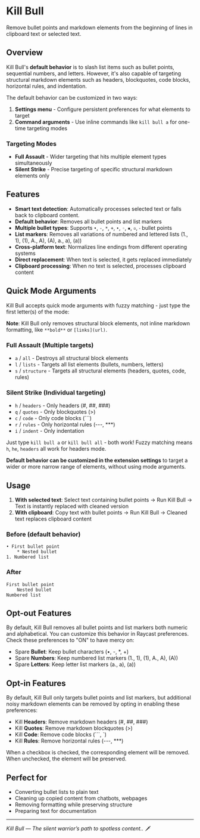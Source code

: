 # Kill Bull

Remove bullet points and markdown elements from the beginning of lines in clipboard text or selected text.

## Overview

Kill Bull's **default behavior** is to slash list items such as bullet points, sequential numbers, and letters. However, it's also capable of targeting structural markdown elements such as headers, blockquotes, code blocks, horizontal rules, and indentation.

The default behavior can be customized in two ways:
1. **Settings menu** - Configure persistent preferences for what elements to target
2. **Command arguments** - Use inline commands like `kill bull a` for one-time targeting modes

### Targeting Modes
- **Full Assault** - Wider targeting that hits multiple element types simultaneously
- **Silent Strike** - Precise targeting of specific structural markdown elements only

## Features

- **Smart text detection**: Automatically processes selected text or falls back to clipboard content.
- **Default behavior**: Removes all bullet points and list markers
- **Multiple bullet types**: Supports `•`, `-`, `*`, `+`, `‣`, `◦`, `▪`, `▫`, `⁃` bullet points
- **List markers**: Removes all variations of numbered and lettered lists (1., 1), (1), A., A), (A), a., a), (a))
- **Cross-platform text**: Normalizes line endings from different operating systems
- **Direct replacement**: When text is selected, it gets replaced immediately
- **Clipboard processing**: When no text is selected, processes clipboard content

## Quick Mode Arguments

Kill Bull accepts quick mode arguments with fuzzy matching - just type the first letter(s) of the mode:

**Note**: Kill Bull only removes structural block elements, not inline markdown formatting, like `**bold**` or `[links](url)`.

### Full Assault (Multiple targets)
- `a` / `all` - Destroys all structural block elements
- `l` / `lists` - Targets all list elements (bullets, numbers, letters)
- `s` / `structure` - Targets all structural elements (headers, quotes, code, rules)

### Silent Strike (Individual targeting)
- `h` / `headers` - Only headers (#, ##, ###)
- `q` / `quotes` - Only blockquotes (>)
- `c` / `code` - Only code blocks (```)
- `r` / `rules` - Only horizontal rules (---, ***)
- `i` / `indent` - Only indentation

Just type `kill bull a` or `kill bull all` - both work! Fuzzy matching means `h`, `he`, `headers` all work for headers mode.

**Default behavior can be customized in the extension settings** to target a wider or more narrow range of elements, without using mode arguments.

## Usage

1. **With selected text**: Select text containing bullet points → Run Kill Bull → Text is instantly replaced with cleaned version
2. **With clipboard**: Copy text with bullet points → Run Kill Bull → Cleaned text replaces clipboard content

### Before (default behavior)
    • First bullet point 
        * Nested bullet
    1. Numbered list

### After
    First bullet point
        Nested bullet
    Numbered list
        

## Opt-out Features

By default, Kill Bull removes all bullet points and list markers both numeric and alphabetical. You can customize this behavior in Raycast preferences. Check these preferences to "ON" to have mercy on:

- Spare **Bullet**: Keep bullet characters (•, -, *, +)
- Spare **Numbers**: Keep numbered list markers (1., 1), (1), A., A), (A))
- Spare **Letters**: Keep letter list markers (a., a), (a))

## Opt-in Features

By default, Kill Bull only targets bullet points and list markers, but additional noisy markdown elements can be removed by opting in enabling these preferences:

- Kill **Headers**: Remove markdown headers (#, ##, ###)
- Kill **Quotes**: Remove markdown blockquotes (>)
- Kill **Code**: Remove code blocks (```, `)
- Kill **Rules**: Remove horizontal rules (---, ***)

When a checkbox is checked, the corresponding element will be removed. When unchecked, the element will be preserved.

## Perfect for

- Converting bullet lists to plain text
- Cleaning up copied content from chatbots, webpages
- Removing formatting while preserving structure
- Preparing text for documentation


---

*Kill Bull — The silent warrior’s path to spotless content..* 🗡️